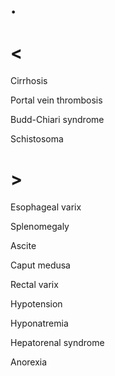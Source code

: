 # .

# <

Cirrhosis

Portal vein thrombosis

Budd-Chiari syndrome

Schistosoma

# >

Esophageal varix

Splenomegaly

Ascite

Caput medusa

Rectal varix

Hypotension

Hyponatremia

Hepatorenal syndrome

Anorexia
